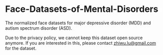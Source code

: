 # Face-Datasets-of-Mental-Disorders
The normalized face datasets for major depressive disorder (MDD) and autism spectrum disorder (ASD).

Due to the privacy policy, we cannot keep this dataset open source anymore. If you are interested in this, please contact zhiwu.lu@gmail.com for the dataset.
